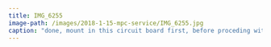 ```yaml
---
title: IMG_6255
image-path: /images/2018-1-15-mpc-service/IMG_6255.jpg
caption: "done, mount in this circuit board first, before proceding with big one"
---
```

